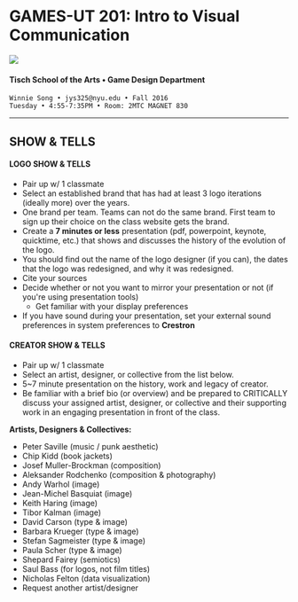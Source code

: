 # GAMES-UT 201: Intro to Visual Communication

![](http://www.fusionfilmfestival.com/wp-content/uploads/2013/01/tisch-logo-left.png)

#### Tisch School of the Arts • Game Design Department

    Winnie Song • jys325@nyu.edu • Fall 2016
    Tuesday • 4:55-7:35PM • Room: 2MTC MAGNET 830

---


## SHOW & TELLS

#### LOGO SHOW & TELLS

* Pair up w/ 1 classmate 
* Select an established brand that has had at least 3 logo iterations (ideally more) over the years.
* One brand per team. Teams can not do the same brand. First team to sign up  their choice on the class website gets the brand.
* Create a **7 minutes or less** presentation (pdf, powerpoint, keynote, quicktime, etc.) that shows and discusses the history of the evolution of the logo. 
* You should find out the name of the logo designer (if you can), the dates that the logo was redesigned, and why it was redesigned.
* Cite your sources
* Decide whether or not you want to mirror your presentation or not (if you're using presentation tools)
  * Get familiar with your display preferences
* If you have sound during your presentation, set your external sound preferences in system preferences to **Crestron**


#### CREATOR SHOW & TELLS
* Pair up w/ 1 classmate
* Select an artist, designer, or collective from the list below.
* 5~7 minute presentation on the history, work and legacy of creator.
* Be familiar with a brief bio (or overview) and be prepared to CRITICALLY discuss your assigned artist, designer, or collective and their supporting work in an engaging presentation in front of the class.

**Artists, Designers & Collectives:**
* Peter Saville (music / punk aesthetic)
* Chip Kidd (book jackets) 
* Josef Muller-Brockman (composition)
* Aleksander Rodchenko (composition & photography)
* Andy Warhol (image)
* Jean-Michel Basquiat (image)
* Keith Haring (image)
* Tibor Kalman (image)
* David Carson (type & image)
* Barbara Krueger (type & image)
* Stefan Sagmeister (type & image)
* Paula Scher (type & image)
* Shepard Fairey (semiotics)
* Saul Bass (for logos, not film titles)
* Nicholas Felton (data visualization)
* Request another artist/designer



